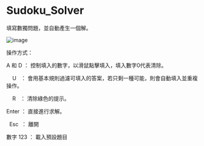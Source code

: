 # Sudoku_Solver
填寫數獨問題，並自動產生一個解。

![image](https://user-images.githubusercontent.com/113522238/190148917-11681132-8e7a-40ed-80b6-f7f5960073c7.png)

操作方式：

A 和 D ： 控制填入的數字，以滑鼠點擊填入，填入數字0代表清除。

&nbsp;&nbsp;&nbsp;&nbsp;U&nbsp;&nbsp;&nbsp;： 會用基本規則過濾可填入的答案，若只剩一種可能，則會自動填入並重複操作。

&nbsp;&nbsp;&nbsp;&nbsp;R&nbsp;&nbsp;&nbsp;： 清除綠色的提示。

 Enter ： 直接進行求解。

&nbsp;&nbsp;Esc&nbsp;  ： 離開

數字 123 ： 載入預設題目
